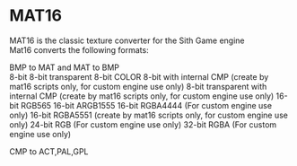 # MAT16
MAT16 is the classic texture converter for the Sith Game engine                       
Mat16 converts the following formats:                         
       
BMP to MAT and MAT to BMP                         
    8-bit 
    8-bit transparent 
    8-bit COLOR
    8-bit with internal CMP (create by mat16 scripts only, for custom engine use only)
    8-bit transparent with internal CMP (create by mat16 scripts only, for custom engine use only)
    16-bit RGB565
    16-bit ARGB1555
    16-bit RGBA4444 (For custom engine use only)
    16-bit RGBA5551 (create by mat16 scripts only, for custom engine use only)
    24-bit RGB (For custom engine use only)
    32-bit RGBA (For custom engine use only)         

CMP to ACT,PAL,GPL                         
